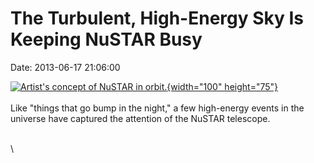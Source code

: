 The Turbulent, High-Energy Sky Is Keeping NuSTAR Busy
=====================================================

Date: 2013-06-17 21:06:00

[![Artist\'s concept of NuSTAR in
orbit.](http://www.jpl.nasa.gov/images/nustar/20120217/pia15265-th.jpg){width="100"
height="75"}](http://www.jpl.nasa.gov/news/news.php?release=2013-203&rn=news.xml&rst=3832)\
\
Like \"things that go bump in the night,\" a few high-energy events in
the universe have captured the attention of the NuSTAR telescope.

\
\
